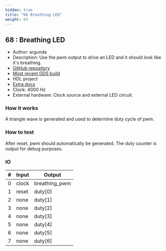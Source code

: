 ```yaml
---
hidden: true
title: "68 Breathing LED"
weight: 69
---
```


## 68 : Breathing LED

* Author: argunda
* Description: Use the pwm output to drive an LED and it should look like it's breathing.
* [GitHub repository](https://github.com/argunda/tt02-breathing-led)
* [Most recent GDS build](https://github.com/argunda/tt02-breathing-led/actions/runs/3529467681)
* HDL project
* [Extra docs]()
* Clock: 4000 Hz
* External hardware: Clock source and external LED circuit.



### How it works

A triangle wave is generated and used to determine duty cycle of pwm.

### How to test

After reset, pwm should automatically be generated. The duty counter is output for debug purposes.

### IO

| # | Input        | Output       |
|---|--------------|--------------|
| 0 | clock  | breathing_pwm |
| 1 | reset  | duty[0] |
| 2 | none  | duty[1] |
| 3 | none  | duty[2] |
| 4 | none  | duty[3] |
| 5 | none  | duty[4] |
| 6 | none  | duty[5] |
| 7 | none  | duty[6] |
